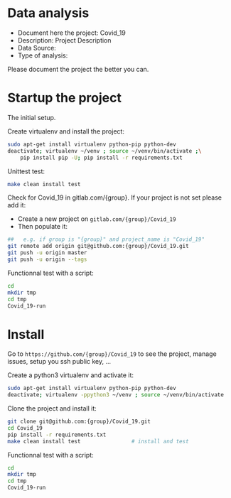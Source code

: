 # Data analysis
- Document here the project: Covid_19
- Description: Project Description
- Data Source:
- Type of analysis:

Please document the project the better you can.

# Startup the project

The initial setup.

Create virtualenv and install the project:
```bash
sudo apt-get install virtualenv python-pip python-dev
deactivate; virtualenv ~/venv ; source ~/venv/bin/activate ;\
    pip install pip -U; pip install -r requirements.txt
```

Unittest test:
```bash
make clean install test
```

Check for Covid_19 in gitlab.com/{group}.
If your project is not set please add it:

- Create a new project on `gitlab.com/{group}/Covid_19`
- Then populate it:

```bash
##   e.g. if group is "{group}" and project_name is "Covid_19"
git remote add origin git@github.com:{group}/Covid_19.git
git push -u origin master
git push -u origin --tags
```

Functionnal test with a script:

```bash
cd
mkdir tmp
cd tmp
Covid_19-run
```

# Install

Go to `https://github.com/{group}/Covid_19` to see the project, manage issues,
setup you ssh public key, ...

Create a python3 virtualenv and activate it:

```bash
sudo apt-get install virtualenv python-pip python-dev
deactivate; virtualenv -ppython3 ~/venv ; source ~/venv/bin/activate
```

Clone the project and install it:

```bash
git clone git@github.com:{group}/Covid_19.git
cd Covid_19
pip install -r requirements.txt
make clean install test                # install and test
```
Functionnal test with a script:

```bash
cd
mkdir tmp
cd tmp
Covid_19-run
```
